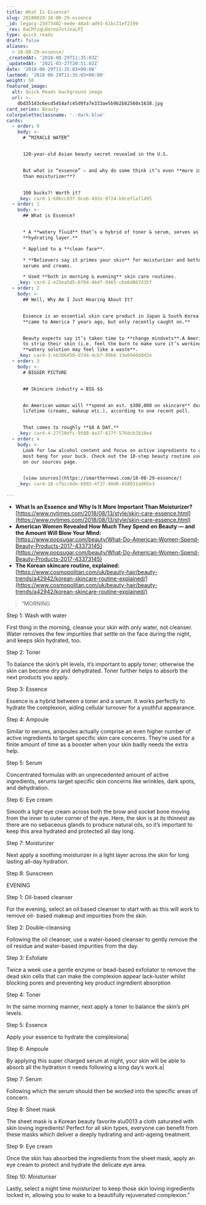 ```yaml
---
title: What Is Essence?
slug: 20180829-18-08-29-essence
_id: legacy-23d73402-eede-48a4-ad93-61bc31ef2199
_rev: 0aCMfzqL0erea7otJxaLPI
type: quick_reads
draft: false
aliases:
  - 18-08-29-essence/
_createdAt: '2018-08-29T11:35:03Z'
_updatedAt: '2021-03-27T20:51:02Z'
date: '2018-08-29T11:35:03+00:00'
lastmod: '2018-08-29T11:35:03+00:00'
weight: 50
featured_image:
  alt: Quick Reads background image
  url: >-
    dbd35143c6ecd5454afc45d9fa7e333ae5b9b2b82560x1638.jpg
card_series: Beauty
colorpaletteclassname: '--dark-blue'
cards:
  - order: 0
    body: >-
      # “MIRACLE WATER”


      120-year-old Asian beauty secret revealed in the U.S.


      But what is “essence” – and why do some think it’s even **more important
      than moisturizer**?


      100 bucks?! Worth it?
    _key: card-1-686cc83f-9ceb-492e-9724-b9cef1af1495
  - order: 1
    body: >-
      ## What is Essence?


      * A **watery fluid** that’s a hybrid of toner & serum, serves as a
      **hydrating layer.**

      * Applied to a **clean face**.

      * **Believers say it primes your skin** for moisturizer and better absorbs
      serums and creams.

      * Used **both in morning & evening** skin care routines.
    _key: card-2-e25ea5d5-6f04-46df-9465-cba6d067d35f
  - order: 2
    body: >-
      ## Well, Why Am I Just Hearing About It?


      Essence is an essential skin care product in Japan & South Korea. ItA
      **came to America 7 years ago, but only recently caught on.**


      Beauty experts say it’s taken time to **change mindsets**.A Americans tend
      to strip their skin (i.e. feel the burn to make sure it’s working), **a**
      **watery solution may feel like a waste**.
    _key: card-3-eb306458-d744-4cb7-99b6-13e6946ddd2e
  - order: 3
    body: >-
      # BIGGER PICTURE


      ## Skincare industry = BIG $$


      An American woman will **spend an est. $300,000 on skincare** during her
      lifetime (creams, makeup etc.), according to one recent poll.


      That comes to roughly **$8 A DAY.**
    _key: card-4-27f20dfc-9588-4a37-827f-576dcb2b10e4
  - order: 4
    body: >-
      Look for low alcohol content and focus on active ingredients to get the
      most bang for your buck. Check out the 10-step beauty routine used in Asia
      on our sources page.


      [view sources](https://smarthernews.com/18-08-29-essence/)
    _key: card-10-cfbcc6de-6802-4f37-88d6-658031ad65e3

---
```

* **What Is an Essence and Why Is It More Important Than Moisturizer?**  
[https://www.nytimes.com/2018/08/13/style/skin-care-essence.html](https://www.nytimes.com/2018/08/13/style/skin-care-essence.html)
* **American Women Revealed How Much They Spend on Beauty — and the Amount Will Blow Your Mind:**  
[https://www.popsugar.com/beauty/What-Do-American-Women-Spend-Beauty-Products-2017-43373145](https://www.popsugar.com/beauty/What-Do-American-Women-Spend-Beauty-Products-2017-43373145)
* **The Korean skincare routine, explained:**  
[https://www.cosmopolitan.com/uk/beauty-hair/beauty-trends/a42942/korean-skincare-routine-explained/](https://www.cosmopolitan.com/uk/beauty-hair/beauty-trends/a42942/korean-skincare-routine-explained/)

> “MORNING  
  
  
  
Step 1: Wash with water  
  
  
  
First thing in the morning, cleanse your skin with only water, not cleanser. Water removes the few impurities that settle on the face during the night, and keeps skin hydrated, too.  
  
  
  
Step 2: Toner  
  
  
  
To balance the skin’s pH levels, it’s important to apply toner; otherwise the skin can become dry and dehydrated. Toner further helps to absorb the next products you apply.  
  
  
  
Step 3: Essence  
  
  
  
Essence is a hybrid between a toner and a serum. It works perfectly to hydrate the complexion, aiding cellular turnover for a youthful appearance.  
  
  
  
Step 4: Ampoule  
  
  
  
Similar to serums, ampoules actually comprise an even higher number of active ingredients to target specific skin care concerns. They’re used for a finite amount of time as a booster when your skin badly needs the extra help.  
  
  
  
Step 5: Serum  
  
  
  
Concentrated formulas with an unprecedented amount of active ingredients, serums target specific skin concerns like wrinkles, dark spots, and dehydration.  
  
  
  
Step 6: Eye cream  
  
  
  
Smooth a light eye cream across both the brow and socket bone moving from the inner to outer corner of the eye. Here, the skin is at its thinnest as there are no sebaceous glands to produce natural oils, so it’s important to keep this area hydrated and protected all day long.  
  
  
  
Step 7: Moisturizer  
  
  
  
Next apply a soothing moisturizer in a light layer across the skin for long lasting all-day hydration.  
  
  
  
Step 8: Sunscreen  
  
  
  
EVENING  
  
  
  
Step 1: Oil-based cleanser  
  
  
  
For the evening, select an oil based cleanser to start with as this will work to remove oil- based makeup and impurities from the skin.  
  
  
  
Step 2: Double-cleansing  
  
  
  
Following the oil cleanser, use a water-based cleanser to gently remove the oil residue and water-based impurities from the day.  
  
  
  
Step 3: Exfoliate  
  
  
  
Twice a week use a gentle enzyme or bead-based exfoliator to remove the dead skin cells that can make the complexion appear lack-luster whilst blocking pores and preventing key product ingredient absorption  
  
  
  
Step 4: Toner  
  
  
  
In the same morning manner, next apply a toner to balance the skin’s pH levels.  
  
  
  
Step 5: Essence  
  
  
  
Apply your essence to hydrate the complexiona|  
  
  
  
Step 6: Ampoule  
  
  
  
By applying this super charged serum at night, your skin will be able to absorb all the hydration it needs following a long day’s work.a|  
  
  
  
Step 7: Serum  
  
  
  
Following which the serum should then be worked into the specific areas of concern.  
  
  
  
Step 8: Sheet mask  
  
  
  
The sheet mask is a Korean beauty favorite a\u0013 a cloth saturated with skin loving ingredients! Perfect for all skin types, everyone can benefit from these masks which deliver a deeply hydrating and anti-ageing treatment.  
  
  
  
Step 9: Eye cream  
  
  
  
Once the skin has absorbed the ingredients from the sheet mask, apply an eye cream to protect and hydrate the delicate eye area.  
  
  
  
Step 10: Moisturiser  
  
  
  
Lastly, select a night time moisturizer to keep those skin loving ingredients locked in, allowing you to wake to a beautifully rejuvenated complexion.”
